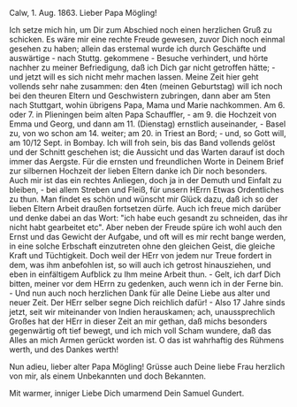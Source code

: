  Calw, 1. Aug. 1863.
Lieber Papa Mögling!

Ich setze mich hin, um Dir zum Abschied noch einen herzlichen Gruß zu schicken. Es wäre mir eine rechte Freude gewesen, zuvor Dich noch einmal gesehen zu haben; allein das erstemal wurde ich durch Geschäfte und auswärtige - nach Stuttg. gekommene - Besuche verhindert, und hörte nachher zu meiner Befriedigung, daß ich Dich gar nicht getroffen hätte; - und jetzt will es sich nicht mehr machen lassen. Meine Zeit hier geht vollends sehr nahe zusammen: den 4ten (meinen Geburtstag) will ich noch bei den theuren Eltern und Geschwistern zubringen, dann aber am 5ten nach Stuttgart, wohin übrigens Papa, Mama und Marie nachkommen. Am 6. oder 7. in Plieningen beim alten Papa Schauffler, - am 9. die Hochzeit von Emma und Georg, und dann am 11. (Dienstag) ernstlich auseinander, - Basel zu, von wo schon am 14. weiter; am 20. in Triest an Bord; - und, so Gott will, am 10/12 Sept. in Bombay. Ich will froh sein, bis das Band vollends gelöst und der Schnitt geschehen ist; die Aussicht und das Warten darauf ist doch immer das Aergste. 
Für die ernsten und freundlichen Worte in Deinem Brief zur silbernen Hochzeit der lieben Eltern danke ich Dir noch besonders. Auch mir ist das ein rechtes Anliegen, doch ja in der Demuth und Einfalt zu bleiben, - bei allem Streben und Fleiß, für unsern HErrn Etwas Ordentliches zu thun. Man findet es schön und wünscht mir Glück dazu, daß ich so der lieben Eltern Arbeit draußen fortsetzen dürfe. Auch ich freue mich darüber und denke dabei an das Wort: "ich habe euch gesandt zu schneiden, das ihr nicht habt gearbeitet etc". Aber neben der Freude spüre ich wohl auch den Ernst und das Gewicht der Aufgabe, und oft will es mir recht bange werden, in eine solche Erbschaft einzutreten ohne den gleichen Geist, die gleiche Kraft und Tüchtigkeit. Doch weil der HErr von jedem nur Treue fordert in dem, was ihm anbefohlen ist, so will auch ich getrost hinausziehen, und eben in einfältigem Aufblick zu Ihm meine Arbeit thun. - Gelt, ich darf Dich bitten, meiner vor dem HErrn zu gedenken, auch wenn ich in der Ferne bin. - Und nun auch noch herzlichen Dank für alle Deine Liebe aus alter und neuer Zeit. Der HErr selber segne Dich reichlich dafür! - Also 17 Jahre sinds jetzt, seit wir miteinander von Indien herauskamen; ach, unaussprechlich Großes hat der HErr in dieser Zeit an mir gethan, daß michs besonders gegenwärtig oft tief bewegt, und ich mich voll Scham wundere, daß das Alles an mich Armen gerückt worden ist. O das ist wahrhaftig des Rühmens werth, und des Dankes werth!

Nun adieu, lieber alter Papa Mögling! Grüsse auch Deine liebe Frau herzlich von mir, als einem Unbekannten und doch Bekannten.

Mit warmer, inniger Liebe Dich umarmend
 Dein
 Samuel Gundert.
